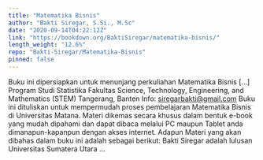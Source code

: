 ```yaml
---
title: "Matematika Bisnis"
author: "Bakti Siregar, S.Si., M.Sc"
date: "2020-09-14T04:22:12Z"
link: "https://bookdown.org/BaktiSiregar/matematika-bisnis/"
length_weight: "12.6%"
repo: "Bakti-Siregar/Matematika-Bisnis"
pinned: false
---
```


Buku ini dipersiapkan untuk menunjang perkuliahan Matematika Bisnis [...] Program Studi Statistika Fakultas Science, Technology, Engineering, and Mathematics (STEM) Tangerang, Banten Info: siregarbakti@gmail.com Buku ini dituliskan untuk mempermudah proses pembelajaran Matematika Bisnis di Universitas Matana. Materi dikemas secara khusus dalam bentuk e-book yang mudah dipahami dan dapat dibaca melalui PC maupun Tablet anda dimanapun-kapanpun dengan akses internet. Adapun Materi yang akan dibahas dalam buku ini adalah sebagai berikut: Bakti Siregar adalah lulusan Universitas Sumatera Utara ...
